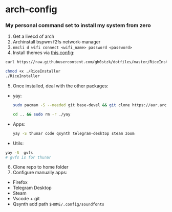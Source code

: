 # arch-config
### My personal command set to install my system from zero

1) Get a livecd of arch
2) Archinstall bspwm f2fs network-manager
3) ```nmcli d wifi connect <wifi_name> password <password>```
4) Install themes via [this config](https://github.com/gh0stzk/dotfiles/tree/master): 
  ```bash
  curl https://raw.githubusercontent.com/gh0stzk/dotfiles/master/RiceInstaller -o $HOME/RiceInstaller
  ```
  ```bash
  chmod +x ./RiceInstaller
  ./RiceInstaller
  ```
5) Once installed, deal with the other packages:     
- yay:
  ```bash
  sudo pacman -S --needed git base-devel && git clone https://aur.archlinux.org/yay.git && cd yay && makepkg -si
   ```
  ```bash
  cd .. && sudo rm -r ./yay
  ```    
- Apps:
  ```bash
  yay -S thunar code qsynth telegram-desktop steam zoom 
  ```
- Utils:
```bash
yay -S  gvfs
# gvfs is for thunar
```
6) Clone repo to home folder
7) Configure manually apps:
- Firefox
- Telegram Desktop
- Steam
- Vscode + git
- Qsynth add path ```$HOME/.config/soundfonts```
  
